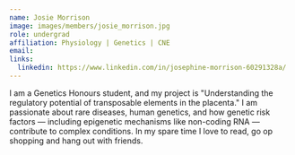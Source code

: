 ```yaml
---
name: Josie Morrison
image: images/members/josie_morrison.jpg
role: undergrad
affiliation: Physiology | Genetics | CNE
email: 
links:
  linkedin: https://www.linkedin.com/in/josephine-morrison-60291328a/
---
```


I am a Genetics Honours student, and my project is "Understanding the regulatory potential of transposable elements in the placenta." I am passionate about rare diseases, human genetics, and how genetic risk factors — including epigenetic mechanisms like non-coding RNA — contribute to complex conditions. In my spare time I love to read, go op shopping and hang out with friends. 
